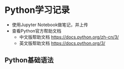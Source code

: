 # Python学习记录
- 使用Jupyter Notebook做笔记，并上传
- 查看Python官方帮助文档
  - 中文版帮助文档 https://docs.python.org/zh-cn/3/
  - 英文版帮助文档 https://docs.python.org/3/

## Python基础语法

